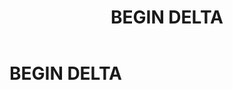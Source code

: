 ﻿---
layout: default
title: BEGIN DELTA
nav_order: 2
parent: Запросы SQLplus
grand_parent: Справочная информация
has_children: false
has_toc: false
---

BEGIN DELTA
===========
